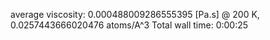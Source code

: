 
average viscosity: 0.000488009286555395 [Pa.s] @ 200 K, 0.0257443666020476 atoms/A^3
Total wall time: 0:00:25
